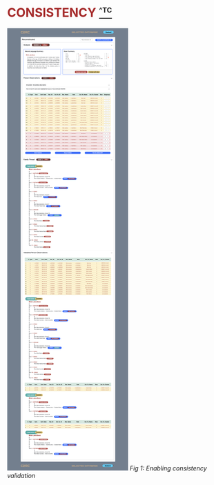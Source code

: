 <!-- 5. ANALYS OF A RECONSTITUTION ---------------------------------------------------->
<a name="Automated Evaluation"></a>
# <strong style="color:brown"> **CONSISTENCY** </strong> [<sup style="font-size:1rem">^TC</sup>](#TC)
<!------------------------------------------------------------------------------------->

 
![](images/C2RC-Consistency.png)
*Fig 1: Enabling consistency validation*
 
 
